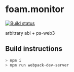 # foam.monitor

[![Build status](https://travis-ci.org/f-o-a-m/foam.monitor.svg?branch=browser)](https://travis-ci.org/f-o-a-m/foam.master?branch=browser)

arbitrary abi + ps-web3

## Build instructions
```bash
> npm i
> npm run webpack-dev-server
```
